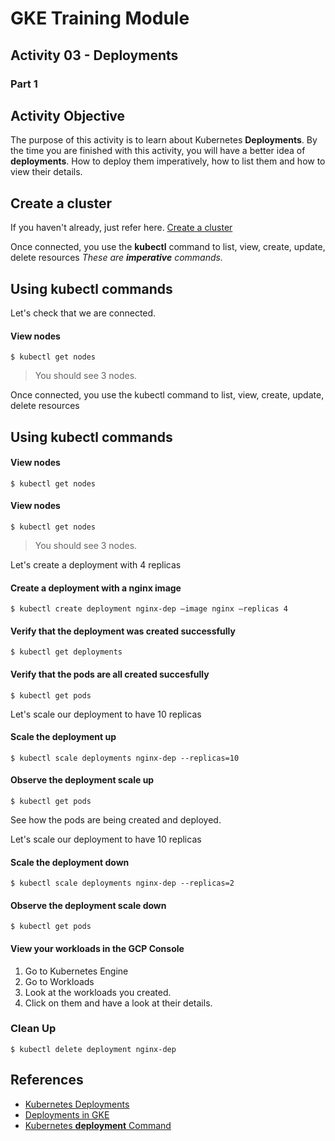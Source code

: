 # GKE Training Module
## Activity 03 - Deployments
### Part 1

## Activity Objective
The purpose of this activity is to learn about Kubernetes **Deployments**. By the time you are finished with this activity, you will have a better idea of **deployments**. How to deploy them imperatively, how to list them and how to view their details.

## Create a cluster
If you haven't already, just refer here.
[Create a cluster](01-gke-cluster/INSTRUCTIONS.md)

Once connected, you use the **kubectl** command to list, view, create, update, delete resources
_These are **imperative** commands._

## Using kubectl commands

Let's check that we are connected.
#### View nodes
```
$ kubectl get nodes
```
> You should see 3 nodes.

Once connected, you use the kubectl command to list, view, create, update, delete resources

## Using kubectl commands
#### View nodes
```
$ kubectl get nodes
```

#### View nodes
```
$ kubectl get nodes
```
> You should see 3 nodes.

Let's create a deployment with 4 replicas

#### Create a deployment with a nginx image
```
$ kubectl create deployment nginx-dep –image nginx –replicas 4
```

#### Verify that the deployment was created successfully
```
$ kubectl get deployments
```

#### Verify that the pods are all created succesfully
```
$ kubectl get pods
```

Let's scale our deployment to have 10 replicas
#### Scale the deployment up
```
$ kubectl scale deployments nginx-dep --replicas=10
```

#### Observe the deployment scale up
```
$ kubectl get pods
```
See how the pods are being created and deployed.

Let's scale our deployment to have 10 replicas
#### Scale the deployment down
```
$ kubectl scale deployments nginx-dep --replicas=2
```

#### Observe the deployment scale down
```
$ kubectl get pods
```

#### View your workloads in the GCP Console
1. Go to Kubernetes Engine
1. Go to Workloads
1. Look at the workloads you created.
1. Click on them and have a look at their details.

### Clean Up
```
$ kubectl delete deployment nginx-dep
```

## References
* [Kubernetes Deployments](https://kubernetes.io/docs/concepts/workloads/controllers/deployment/)
* [Deployments in GKE](https://cloud.google.com/kubernetes-engine/docs/concepts/deployment)
* [Kubernetes **deployment** Command](https://kubernetes.io/docs/reference/generated/kubectl/kubectl-commands#-em-deployment-em-)
